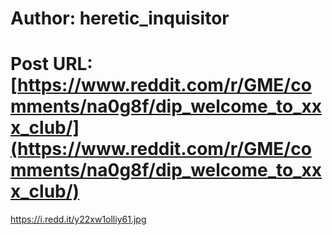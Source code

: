 # Author: heretic_inquisitor
# Post URL: [https://www.reddit.com/r/GME/comments/na0g8f/dip_welcome_to_xxx_club/](https://www.reddit.com/r/GME/comments/na0g8f/dip_welcome_to_xxx_club/)


https://i.redd.it/y22xw1olliy61.jpg